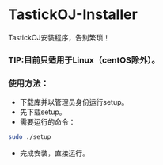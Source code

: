 # TastickOJ-Installer
TastickOJ安装程序，告别繁琐！

### TIP:目前只适用于Linux（centOS除外）。

### 使用方法：
- 下载库并以管理员身份运行setup。
- 先下载setup。
- 需要运行的命令：
```bash
sudo ./setup
```
- 完成安装，直接运行。
